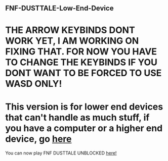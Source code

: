 ## FNF-DUSTTALE-Low-End-Device
# THE ARROW KEYBINDS DONT WORK YET, I AM WORKING ON FIXING THAT. FOR NOW YOU HAVE TO CHANGE THE KEYBINDS IF YOU DONT WANT TO BE FORCED TO USE WASD ONLY!
# This version is for lower end devices that can't handle as much stuff, if you have a computer or a higher end device, go [here](https://github.com/SuperTeamXP/FNF-DUSTTALE-High-End-Device)
You can now play FNF DUSTTALE UNBLOCKED [here!](https://superteamxp.github.io/FNF-DUSTTALE-Low-End-Device/)
